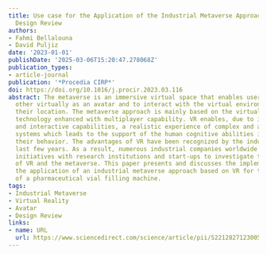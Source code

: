 ```yaml
---
title: Use case for the Application of the Industrial Metaverse Approach for Engineering
  Design Review
authors:
- Fahmi Bellalouna
- David Puljiz
date: '2023-01-01'
publishDate: '2025-03-06T15:20:47.278068Z'
publication_types:
- article-journal
publication: '*Procedia CIRP*'
doi: https://doi.org/10.1016/j.procir.2023.03.116
abstract: The metaverse is an immersive virtual space that enables users to meet each
  other virtually as an avatar and to interact with the virtual environment whatever
  their location. The metaverse approach is mainly based on the virtual reality (VR)
  technology enhanced with multiplayer capability. VR enables, due to its high immersive
  and interactive capabilities, a realistic experience of complex and abstract technical
  systems which leads to the support of the human cognitive abilities in observing
  their behavior. The advantages of VR have been recognized by the industry in the
  last few years. As a result, numerous industrial companies worldwide have founded
  initiatives with research institutions and start-ups to investigate the application
  of VR and the metaverse. This paper presents and discusses the implementation and
  the application of an industrial metaverse approach based on VR for the design review
  of a pharmaceutical vial filling machine.
tags:
- Industrial Metaverse
- Virtual Reality
- Avatar
- Design Review
links:
- name: URL
  url: https://www.sciencedirect.com/science/article/pii/S2212827123005607
---
```

